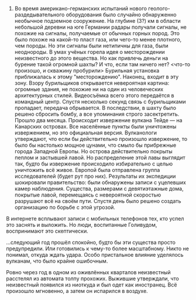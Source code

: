 1) Во время американо-германских испытаний нового геолого-раздедывательного оборудования было
случайно обнаруженно необычное подземное сооружение. На глубине (3?) км в области небольшой деревни на юге
 Германии радары получали сигналы, не похожие на 
сигналы, получаемые от обычных горных пород. Это было похоже на какой-то пласт газа, 
или чего-то менее плотного, чем породы. Но эти сигналы были нетипичны для газа, были неоднороды. 
В умах учёных горела идея о месторождении неизвестного до этого вещества. 
Но как привлечь деньги на бурение такой огромной шахты? И что, если там ничего нет? 
<что-то произошо, и скважину пробурили>
Бурильная установка приближалась к этому "месторождению". Наконец, входит в эту зону. 
Взору бурильщиков открывается невероятная картина: огромные здания, не похожие ни на один из человеческих архитектурных стилей. 
Видеосъёмка всего этого передаётся в командный центр. 
Спустя несколько секунд связь с бурильщиками пропадает, передача обрывается. 
В последствии, в шахту было решено сбросить бомбу, а все упоминания строго засектретить. 
Прошло два месяца. 
Происходит извержение вулкана Тейде — на Канарских островах. Все населённые пункты были уничтожены извержением, но это официальная версия. 
Вулканологи утверждают, что если бы действительно произошло извержение, то было бы настолько мощное цунами, что смыло бы прибрежные города Западной Европы. 
Но острова действительно покрыты пеплом и застывшей лавой. Но распределение этой лавы выглядит так, будто бы извержение происходило избирательно с целью уничтожить всё живое. 
Европой была отправлена группа исследователей (будет рут про них). Результаты их экспедиции шокировали правительство: были обнаружены записи с уцелевших камер наблюдения. Существа, размерами с девятиэтажные дома, покрытые лавой, перемещаясь с невероятной скоростью разрушают всё на своём пути.
Спустя день было решено создать организацию по борьбе с этой угрозой. 

В интернете всплывают записи с мобильных телефонов тех, кто успел это заснять и выложить. Но люди, воспитанные Голивудом, воспринимают это скептически. 

...следующий год прошёл спокойно, будто бы эти существа просто предупредили. Или готовились к чему-то более масштабному. Никто не понимал, откуда ждать удара. Особо пристальное влияние уделялось вулканам, что было крайне ошибочным. 

Ровно через год в одном из оживлённых кварталов неизвестный расстелял из автомата толпу прохожих. Выжившие утверждали, что неизвестный появился из ниоткуда и был одет как иностранец. Всё произошло мгновенно, а затем он испарился в воздухе. 
